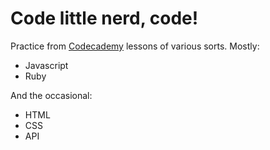 Code little nerd, code!
=======================

Practice from [Codecademy](http://codecademy.com) lessons of various sorts. Mostly:

* Javascript
* Ruby

And the occasional: 

* HTML
* CSS
* API